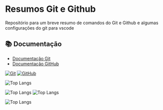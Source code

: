 
# Resumos Git e Github

Repositório para um breve resumo de comandos do Git e Github e algumas configurações do git para vscode

## 📚 Documentação
- [Documentação Git](https://git-scm.com/doc)
- [Documentação GitHub](https://docs.github.com)


[![Git](https://img.shields.io/badge/Git-000?style=for-the-badge&logo=git&logoColor=E94D5F)]()
[![GitHub](https://img.shields.io/badge/GitHub-000?style=for-the-badge&logo=github&logoColor=30A3DC)]()

![Top Langs](https://github-readme-stats-git-masterrstaa-rickstaa.vercel.app/api/top-langs/?username=0Chaves&layout=donut&bg_color=353D41&border_color=123547&title_color=EB9326&text_color=FFF&)

<!-- completo -->
![Top Langs](https://github-readme-stats.vercel.app/api/top-langs/?username=deivideazevedo&layout=donut)
![Top Langs](https://github-readme-stats.vercel.app/api/top-langs/?username=deivideazevedo&layout=compact&hide_border=true&title_color=00bfbf&text_color=00bfbf&bg_color=0d1117&hide_progress=true)


<!-- Resumido -->
![Top Langs](https://github-readme-stats.vercel.app/api/top-langs/?username=anuraghazra&hide_progress=true)
